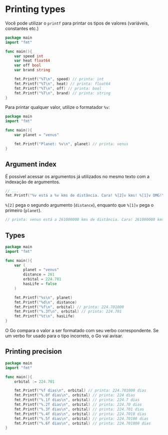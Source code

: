 # Printing types

Você pode utilizar o `printf` para printar os tipos de valores (variáveis, constantes etc.)

```go
package main
import "fmt"

func main(){
    var speed int
    var heat float64
    var off bool
    var brand string

    fmt.Printf("%T\n", speed) // printa: int
    fmt.Printf("%T\n", heat) // printa: float64
    fmt.Printf("%T\n", off) // printa: bool
    fmt.Printf("%T\n", brand) // printa: string
}
```

Para printar qualquer valor, utilize o formatador `%v`:

```go
package main
import "fmt"

func main(){
    var planet = "venus"

    fmt.Printf("Planet: %v\n", planet) // printa: venus
}
```

## Argument index

É possível acessar os argumentos já utilizados no mesmo texto com a indexação de argumentos.

```go
// ...
fmt.Printf("%v está a %v kms de distância. Cara! %[2]v kms! %[1]v OMG!\n", planet, distance)
```

`%[2]` pega o segundo argumento (`distance`), enquanto que `%[1]v` pega o primeiro (`planet`).

```go
// printa: venus está a 261000000 kms de distância. Cara! 261000000 kms! venus OMG!
```

## Types

```go
package main
import "fmt"

func main(){
    var (
        planet = "venus"
        distance = 261
        orbital = 224.701
        hasLife = false
    )

    fmt.Printf("%s\n", planet)
    fmt.Printf("%d\n", distance)
    fmt.Printf("%f\n", orbital) // printa: 224.701000
    fmt.Printf("%.3f\n", orbital) // printa: 224.701
    fmt.Printf("%t\n", hasLife)
}
```

O Go compara o valor a ser formatado com seu verbo correspondente. Se um verbo for usado para o tipo incorreto, o Go vai avisar.

## Printing precision

```go
package main
import "fmt"

func main(){
    orbital := 224.701

    fmt.Printf("%f dias\n", orbital) // printa: 224.701000 dias
    fmt.Printf("%.0f dias\n", orbital) // printa: 224 dias
    fmt.Printf("%.1f dias\n", orbital) // printa: 224.7 dias
    fmt.Printf("%.2f dias\n", orbital) // printa: 224.70 dias
    fmt.Printf("%.3f dias\n", orbital) // printa: 224.701 dias
    fmt.Printf("%.4f dias\n", orbital) // printa: 224.7010 dias
    fmt.Printf("%.5f dias\n", orbital) // printa: 224.70100 dias
    fmt.Printf("%.6f dias\n", orbital) // printa: 224.701000 dias
}
```
